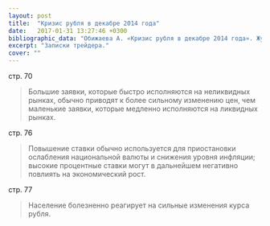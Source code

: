 ```yaml
---
layout: post
title:  "Кризис рубля в декабре 2014 года"
date:   2017-01-31 13:27:46 +0300
bibliographic_data: "Обижаева А. «Кризис рубля в декабре 2014 года». Журнал «Вопросы экономики», №5, 2016 г., стр. 66-86"
excerpt: "Записки трейдера."
cover: ""
---
```


стр. 70

> Большие заявки, которые быстро исполняются на неликвидных рынках, обычно приводят к более сильному изменению цен, чем маленькие заявки, которые медленно исполняются на ликвидных рынках.

стр. 76

> Повышение ставки обычно используется для приостановки ослабления национальной валюты и снижения уровня инфляции; высокие процентные ставки могут в дальнейшем негативно повлиять на экономический рост.

стр. 77 

> Население болезненно реагирует на сильные изменения курса рубля.
